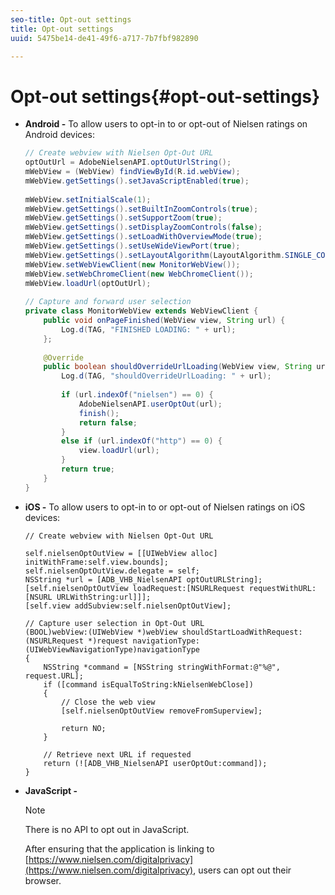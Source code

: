 ```yaml
---
seo-title: Opt-out settings
title: Opt-out settings
uuid: 5475be14-de41-49f6-a717-7b7fbf982890

---
```


# Opt-out settings{#opt-out-settings}

* **Android -** To allow users to opt-in to or opt-out of Nielsen ratings on Android devices:

  ```java
  // Create webview with Nielsen Opt-Out URL  
  optOutUrl = AdobeNielsenAPI.optOutUrlString(); 
  mWebView = (WebView) findViewById(R.id.webView); 
  mWebView.getSettings().setJavaScriptEnabled(true); 
    
  mWebView.setInitialScale(1); 
  mWebView.getSettings().setBuiltInZoomControls(true); 
  mWebView.getSettings().setSupportZoom(true); 
  mWebView.getSettings().setDisplayZoomControls(false); 
  mWebView.getSettings().setLoadWithOverviewMode(true); 
  mWebView.getSettings().setUseWideViewPort(true); 
  mWebView.getSettings().setLayoutAlgorithm(LayoutAlgorithm.SINGLE_COLUMN); 
  mWebView.setWebViewClient(new MonitorWebView()); 
  mWebView.setWebChromeClient(new WebChromeClient()); 
  mWebView.loadUrl(optOutUrl); 
    
  // Capture and forward user selection       
  private class MonitorWebView extends WebViewClient { 
      public void onPageFinished(WebView view, String url) { 
          Log.d(TAG, "FINISHED LOADING: " + url); 
      }; 
    
      @Override 
      public boolean shouldOverrideUrlLoading(WebView view, String url) { 
          Log.d(TAG, "shouldOverrideUrlLoading: " + url); 
    
          if (url.indexOf("nielsen") == 0) { 
              AdobeNielsenAPI.userOptOut(url); 
              finish(); 
              return false; 
          } 
          else if (url.indexOf("http") == 0) { 
              view.loadUrl(url); 
          } 
          return true; 
      } 
  }
  ```

* **iOS -** To allow users to opt-in to or opt-out of Nielsen ratings on iOS devices:

  ```
  // Create webview with Nielsen Opt-Out URL 
    
  self.nielsenOptOutView = [[UIWebView alloc] initWithFrame:self.view.bounds]; 
  self.nielsenOptOutView.delegate = self; 
  NSString *url = [ADB_VHB_NielsenAPI optOutURLString]; 
  [self.nielsenOptOutView loadRequest:[NSURLRequest requestWithURL:[NSURL URLWithString:url]]]; 
  [self.view addSubview:self.nielsenOptOutView]; 
     
  // Capture user selection in Opt-Out URL 
  (BOOL)webView:(UIWebView *)webView shouldStartLoadWithRequest:(NSURLRequest *)request navigationType:(UIWebViewNavigationType)navigationType 
  { 
      NSString *command = [NSString stringWithFormat:@"%@", request.URL]; 
      if ([command isEqualToString:kNielsenWebClose]) 
      { 
          // Close the web view 
          [self.nielsenOptOutView removeFromSuperview]; 
            
          return NO; 
      } 
        
      // Retrieve next URL if requested 
      return (![ADB_VHB_NielsenAPI userOptOut:command]); 
  }
  ```

* **JavaScript -** 

  >[!NOTE]
  >
  >There is no API to opt out in JavaScript.

  After ensuring that the application is linking to [https://www.nielsen.com/digitalprivacy](https://www.nielsen.com/digitalprivacy), users can opt out their browser.

